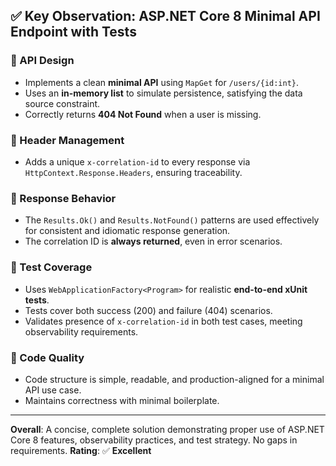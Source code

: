 ## ✅ Key Observation: ASP.NET Core 8 Minimal API Endpoint with Tests

### 🔹 API Design
- Implements a clean **minimal API** using `MapGet` for `/users/{id:int}`.
- Uses an **in-memory list** to simulate persistence, satisfying the data source constraint.
- Correctly returns **404 Not Found** when a user is missing.

### 🔹 Header Management
- Adds a unique `x-correlation-id` to every response via `HttpContext.Response.Headers`, ensuring traceability.

### 🔹 Response Behavior
- The `Results.Ok()` and `Results.NotFound()` patterns are used effectively for consistent and idiomatic response generation.
- The correlation ID is **always returned**, even in error scenarios.

### 🔹 Test Coverage
- Uses `WebApplicationFactory<Program>` for realistic **end-to-end xUnit tests**.
- Tests cover both success (200) and failure (404) scenarios.
- Validates presence of `x-correlation-id` in both test cases, meeting observability requirements.

### 🔹 Code Quality
- Code structure is simple, readable, and production-aligned for a minimal API use case.
- Maintains correctness with minimal boilerplate.

---

**Overall**: A concise, complete solution demonstrating proper use of ASP.NET Core 8 features, observability practices, and test strategy. No gaps in requirements.
**Rating**: ✅ **Excellent**
